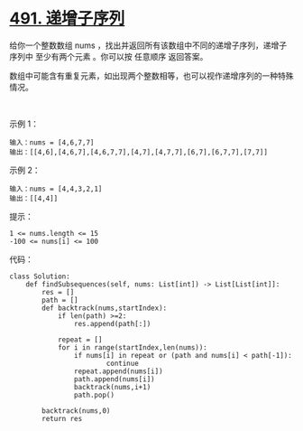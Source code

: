 # [491. 递增子序列](https://leetcode-cn.com/problems/increasing-subsequences/)

给你一个整数数组 nums ，找出并返回所有该数组中不同的递增子序列，递增子序列中 至少有两个元素 。你可以按 任意顺序 返回答案。

数组中可能含有重复元素，如出现两个整数相等，也可以视作递增序列的一种特殊情况。

 

示例 1：
```
输入：nums = [4,6,7,7]
输出：[[4,6],[4,6,7],[4,6,7,7],[4,7],[4,7,7],[6,7],[6,7,7],[7,7]]
```
示例 2：
```
输入：nums = [4,4,3,2,1]
输出：[[4,4]]
```

提示：
```
1 <= nums.length <= 15
-100 <= nums[i] <= 100
```

代码：
```python3
class Solution:
    def findSubsequences(self, nums: List[int]) -> List[List[int]]:
        res = []
        path = []
        def backtrack(nums,startIndex):
            if len(path) >=2:
                res.append(path[:])

            repeat = []
            for i in range(startIndex,len(nums)):
                if nums[i] in repeat or (path and nums[i] < path[-1]):
                        continue
                repeat.append(nums[i])
                path.append(nums[i])
                backtrack(nums,i+1)
                path.pop()
                
        backtrack(nums,0)
        return res
```